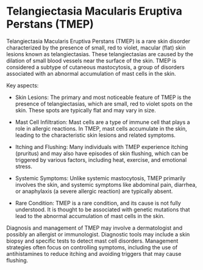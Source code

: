 # Telangiectasia Macularis Eruptiva Perstans (TMEP)

Telangiectasia Macularis Eruptiva Perstans (TMEP) is a rare skin disorder characterized by the presence of small, red to violet, macular (flat) skin lesions known as telangiectasias. These telangiectasias are caused by the dilation of small blood vessels near the surface of the skin. TMEP is considered a subtype of cutaneous mastocytosis, a group of disorders associated with an abnormal accumulation of mast cells in the skin.

Key aspects:

* Skin Lesions: The primary and most noticeable feature of TMEP is the presence of telangiectasias, which are small, red to violet spots on the skin. These spots are typically flat and may vary in size.

* Mast Cell Infiltration: Mast cells are a type of immune cell that plays a role in allergic reactions. In TMEP, mast cells accumulate in the skin, leading to the characteristic skin lesions and related symptoms.

* Itching and Flushing: Many individuals with TMEP experience itching (pruritus) and may also have episodes of skin flushing, which can be triggered by various factors, including heat, exercise, and emotional stress.

* Systemic Symptoms: Unlike systemic mastocytosis, TMEP primarily involves the skin, and systemic symptoms like abdominal pain, diarrhea, or anaphylaxis (a severe allergic reaction) are typically absent.

* Rare Condition: TMEP is a rare condition, and its cause is not fully understood. It is thought to be associated with genetic mutations that lead to the abnormal accumulation of mast cells in the skin.

Diagnosis and management of TMEP may involve a dermatologist and possibly an allergist or immunologist. Diagnostic tools may include a skin biopsy and specific tests to detect mast cell disorders. Management strategies often focus on controlling symptoms, including the use of antihistamines to reduce itching and avoiding triggers that may cause flushing.
